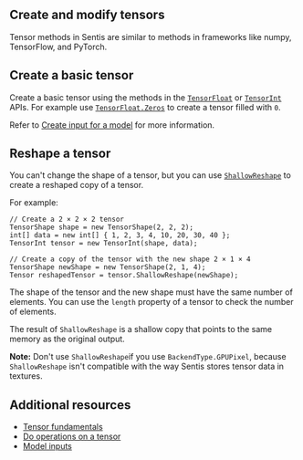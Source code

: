 ## Create and modify tensors

Tensor methods in Sentis are similar to methods in frameworks like numpy, TensorFlow, and PyTorch. 

## Create a basic tensor

Create a basic tensor using the methods in the [`TensorFloat`](xref:Unity.Sentis.TensorFloat) or [`TensorInt`](xref:Unity.Sentis.TensorInt) APIs. For example use [`TensorFloat.Zeros`](xref:Unity.Sentis.TensorFloat.Zeros(Unity.Sentis.TensorShape)) to create a tensor filled with `0`.

Refer to [Create input for a model](create-an-input-tensor.md) for more information.

## Reshape a tensor

You can't change the shape of a tensor, but you can use [`ShallowReshape`](xref:Unity.Sentis.TensorFloat.ShallowReshape(Unity.Sentis.TensorShape)) to create a reshaped copy of a tensor.

For example:

```
// Create a 2 × 2 × 2 tensor
TensorShape shape = new TensorShape(2, 2, 2);
int[] data = new int[] { 1, 2, 3, 4, 10, 20, 30, 40 };
TensorInt tensor = new TensorInt(shape, data);

// Create a copy of the tensor with the new shape 2 × 1 × 4
TensorShape newShape = new TensorShape(2, 1, 4);
Tensor reshapedTensor = tensor.ShallowReshape(newShape);
```

The shape of the tensor and the new shape must have the same number of elements. You can use the `length` property of a tensor to check the number of elements.

The result of `ShallowReshape` is a shallow copy that points to the same memory as the original output.

**Note:** Don't use `ShallowReshape`if you use `BackendType.GPUPixel`, because `ShallowReshape` isn't compatible with the way Sentis stores tensor data in textures.

## Additional resources

- [Tensor fundamentals](tensor-fundamentals.md)
- [Do operations on a tensor](do-operations-on-tensors.md)
- [Model inputs](models-concept.md#model-inputs)

